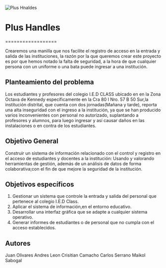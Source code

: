 ![Plus Hnaldes](https://user-images.githubusercontent.com/67074588/85798489-2f071680-b703-11ea-98dc-9cf12b85c6a6.PNG)
# Plus Handles                                            
==================

Crearemos una manilla que nos facilite el registro de acceso en la entrada y salida de las instituciones, la razón por la que queremos crear este proyecto es por que hemos notado la falta de seguridad, a la hora de que cualquier persona con un uniforme o una bata puede ingresar a una institución.

Planteamiento del problema
--------------------------

Los estudiantes y profesores del colegio I.E.D CLASS ubicado en  en la Zona Octava de Kennedy específicamente en la Cra 80 I Nro. 57 B 50 Sur,la institución distrital, que cuenta con dos jornadas(Mañana y tarde), reporta una alta inseguridad con el ingreso a la institución, ya que se han producido varios inconvenientes con personal no autorizado, suplantando a profesores y alumnos, para luego ingresar y así causar daños en las instalaciones o en contra de los estudiantes.

Objetivo General
-----------------

Construir un sistema de información relacionado con el control y registro en el acceso de estudiantes y docentes a la institución: Usando y valorando herramientas de gestión, además de un análisis de datos de forma colaborativa;con el fin de que mejore la seguridad de la institución. 

Objetivos específicos
----------------------

1. Gestionar un sistema que controle la entrada y salida del personal que pertenece al colegio I.E.D Class. 
2. Aplicar el sistema de información,en el entorno educativo.
3. Desarrollar una interfaz gráfica que se adapte a cualquier sistema operativo. 
4. Generar  informes de estudiantes o de personal que no cumpla con el acceso establecidos. 

Autores
-------

Juan Olivares 
Andres Leon
Crisitian Camacho
Carlos Serrano 
Maikol Sabogal






